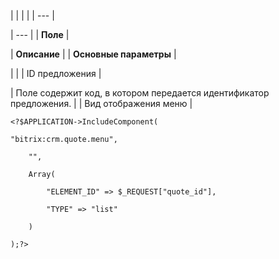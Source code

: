 |  |  |  |
| --- |

| --- |
| **Поле** |

| **Описание** |
| **Основные параметры** |

| |
| ID предложения |

| Поле содержит код, в котором передается идентификатор предложения. |
| Вид отображения меню |

```
<?$APPLICATION->IncludeComponent(

"bitrix:crm.quote.menu",

	"",

	Array(

		"ELEMENT_ID" => $_REQUEST["quote_id"],

		"TYPE" => "list"

	)

);?>


```